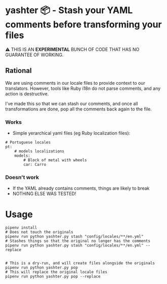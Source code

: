 # yashter 📦 - Stash your YAML comments before transforming your files
⚠️ THIS IS AN **EXPERIMENTAL** BUNCH OF CODE THAT HAS NO GUARANTEE OF WORKING.

## Rational
We are using comments in our locale files to provide context to our translators. However, tools
like Ruby i18n do not parse comments, and any action is destructive. 

I've made this so that we can stash our comments, and once all transformations are done, pop
all the comments back again to the file.

### Works
* Simple yerarchical yaml files (eg Ruby localization files):
```
# Portuguese locales
pt: 
    # models localizations
    models:
        # Block of metal with wheels
        car: Carro
```

### Doesn't work
* If the YAML already contains comments, things are likely to break
* NOTHING ELSE WAS TESTED!

# Usage
```
pipenv install
# Does not touch the originals
pipenv run python yashter.py stash "config/locales/**/en.yml"
# Stashes things so that the original no longer has the comments
pipenv run python yashter.py stash "config/locales/**/en.yml" --replace


# This is a dry-run, and will create files alongside the originals
pipenv run python yashter.py pop
# This will replace the original locale files
pipenv run python yashter.py pop --replace
```

